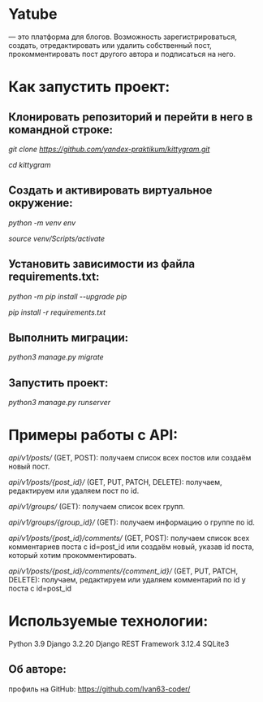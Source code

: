 # Yatube
— это платформа для блогов. Возможность зарегистрироваться, создать, отредактировать или удалить собственный пост, прокомментировать пост другого автора и подписаться на него.

# Как запустить проект:
## Клонировать репозиторий и перейти в него в командной строке:
_git clone https://github.com/yandex-praktikum/kittygram.git_

_cd kittygram_

## Cоздать и активировать виртуальное окружение:
_python -m venv env_

_source venv/Scripts/activate_

## Установить зависимости из файла requirements.txt:
_python -m pip install --upgrade pip_

_pip install -r requirements.txt_

## Выполнить миграции:
_python3 manage.py migrate_

## Запустить проект:
_python3 manage.py runserver_

# Примеры работы с API:
_api/v1/posts/_ (GET, POST): получаем список всех постов или создаём новый пост.

_api/v1/posts/{post_id}/_ (GET, PUT, PATCH, DELETE): получаем, редактируем или удаляем пост по id.

_api/v1/groups/_ (GET): получаем список всех групп.

_api/v1/groups/{group_id}/_ (GET): получаем информацию о группе по id.

_api/v1/posts/{post_id}/comments/_ (GET, POST): получаем список всех комментариев поста с id=post_id или создаём новый, указав id поста, который хотим прокомментировать.

_api/v1/posts/{post_id}/comments/{comment_id}/_ (GET, PUT, PATCH, DELETE): получаем, редактируем или удаляем комментарий по id у поста с id=post_id

# Используемые технологии:
Python 3.9
Django 3.2.20
Django REST Framework 3.12.4
SQLite3

## Об авторе:
профиль на GitHub: https://github.com/Ivan63-coder/
